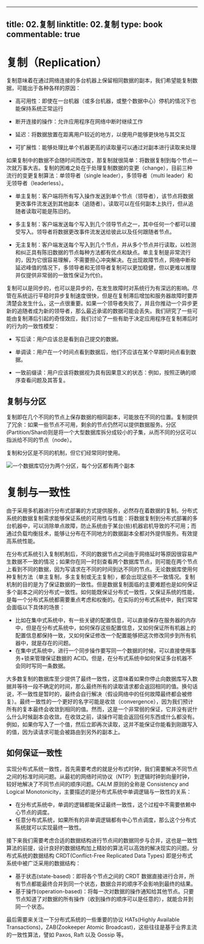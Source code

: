 
---
title: 02.复制
linktitle: 02.复制
type: book
commentable: true
---

# 复制（Replication）

复制意味着在通过网络连接的多台机器上保留相同数据的副本，我们希望能复制数据，可能出于各种各样的原因：

- 高可用性：即使在一台机器（或多台机器，或整个数据中心）停机的情况下也能保持系统正常运行

- 断开连接的操作：允许应用程序在网络中断时继续工作

- 延迟：将数据放置在距离用户较近的地方，以便用户能够更快地与其交互

- 可扩展性：能够处理比单个机器更高的读取量可以通过对副本进行读取来处理

如果复制中的数据不会随时间而改变，那复制就很简单：将数据复制到每个节点一次就万事大吉。复制的困难之处在于处理复制数据的变更（change），目前三种流行的变更复制算法：单领导者（single leader），多领导者（multi leader）和无领导者（leaderless）。

- 单主复制：客户端将所有写入操作发送到单个节点（领导者），该节点将数据更改事件流发送到其他副本（追随者）。读取可以在任何副本上执行，但从追随者读取可能是陈旧的。

- 多主复制：客户端发送每个写入到几个领导节点之一，其中任何一个都可以接受写入。领导者将数据更改事件流发送给彼此以及任何跟随者节点。

- 无主复制：客户端发送每个写入到几个节点，并从多个节点并行读取，以检测和纠正具有陈旧数据的节点每种方法都有优点和缺点。单主复制是非常流行的，因为它很容易理解，不需要担心冲突解决。在出现故障节点，网络中断和延迟峰值的情况下，多领导者和无领导者复制可以更加稳健，但以更难以推理并仅提供非常弱的一致性保证为代价。

复制可以是同步的，也可以是异步的，在发生故障时对系统行为有深远的影响。尽管在系统运行平稳时异步复制速度很快，但是在复制滞后增加和服务器故障时要弄清楚会发生什么，这一点很重要。如果一个领导者失败了，并且你推动一个异步更新的追随者成为新的领导者，那么最近承诺的数据可能会丢失。我们研究了一些可能由复制滞后引起的奇怪效应，我们讨论了一些有助于决定应用程序在复制滞后时的行为的一致性模型：

- 写后读：用户应该总是看到自己提交的数据。

- 单调读：用户在一个时间点看到数据后，他们不应该在某个早期时间点看到数据。

- 一致前缀读：用户应该将数据视为具有因果意义的状态：例如，按照正确的顺序查看问题及其答复。

## 复制与分区

复制即在几个不同的节点上保存数据的相同副本，可能放在不同的位置。复制提供了冗余：如果一些节点不可用，剩余的节点仍然可以提供数据服务。分区 (Partition/Shard)则是将一个大型数据库拆分成较小的子集，从而不同的分区可以指派给不同的节点（node）。

复制和分区是不同的机制，但它们经常同时使用。

![一个数据库切分为两个分区，每个分区都有两个副本](https://s2.ax1x.com/2020/02/07/12KwQO.md.png)

# 复制与一致性

由于采用多机器进行分布式部署的方式提供服务，必然存在着数据的复制。分布式系统的数据复制需求能够保证系统的可用性与性能：将数据复制到分布式部署的多台机器中，可以消除单点故障，防止系统由于某台(些)机器宕机导致的不可用；而通过负载均衡技术，能够让分布在不同地方的数据副本全都对外提供服务。有效提高系统性能。

在分布式系统引入复制机制后，不同的数据节点之间由于网络延时等原因很容易产生数据不一致的情况；如果你在同一时刻查看两个数据库节点，则可能在两个节点上看到不同的数据，因为写请求在不同的时间到达不同的节点。无论数据库使用何种复制方法（单主复制，多主复制或无主复制），都会出现这些不一致情况。复制机制的目的是为了保证数据的一致性。但是数据复制面临的主要难题也是如何保证多个副本之间的分布式一致性。如何能既保证分布式一致性，又保证系统的性能，是每一个分布式系统都需要重点考虑和权衡的。在实际的分布式系统中，我们常常会面临以下具体的场景：

- 比如在集中式系统中，有一些关键的配置信息，可以直接保存在服务器的内存中，但是在分布式系统中，如何保存这些配置信息，又如何保证所有机器上的配置信息都保持一致，又如何保证修改一个配置能够把这次修改同步到所有机器中，就是存在的问题。
- 在集中式系统中，进行一个同步操作要写同一个数据的时候，可以直接使用事务+锁来管理保证数据的 ACID。但是，在分布式系统中如何保证多台机器不会同时写同一条数据。

大多数复制的数据库至少提供了最终一致性，这意味着如果你停止向数据库写入数据并等待一段不确定的时间，那么最终所有的读取请求都会返回相同的值。换句话说，不一致性是暂时的，最终会自行解决（假设网络中的任何故障最终都会被修复）。最终一致性的一个更好的名字可能是收敛（convergence），因为我们预计所有的复本最终会收敛到相同的值。然而，这是一个非常弱的保证，它并没有说什么什么时候副本会收敛。在收敛之前，读操作可能会返回任何东西或什么都没有。例如，如果你写入了一个值，然后立即再次读取，这并不能保证你能看到刚跟写入的值，因为读请求可能会被路由到另外的副本上。

## 如何保证一致性

实现分布式系统一致性，首先需要考虑的就是分布式时钟，我们需要解决不同节点之间的标准时间问题。从最初的网络时间协议（NTP）到逻辑时钟到向量时钟，较好地解决了不同节点间的顺序问题。CALM 原则的全称是 Consistency and Logical Monotonicity，主要描述的是分布式系统中单调逻辑与一致性的关系：

- 在分布式系统中，单调的逻辑都能保证最终一致性，这个过程中不需要依赖中心节点的调度。
- 任意分布式系统，如果所有的非单调逻辑都有中心节点调度，那么这个分布式系统就可以实现最终一致性。

接下来我们需要考虑合适的数据结构进行节点间的数据同步与合并，这也是一致性算法的前提，设计良好的数据结构加上精妙的算法可以高效的解决现实的问题。分布式系统的数据结构 CRDT(Conflict-Free Replicated Data Types) 即是分布式系统中被广泛采用的数据结构：

- 基于状态(state-based)：即将各个节点之间的 CRDT 数据直接进行合并，所有节点都能最终合并到同一个状态，数据合并的顺序不会影响到最终的结果。
- 基于操作(operation-based)：将每一次对数据的操作通知给其他节点。只要节点知道了对数据的所有操作（收到操作的顺序可以是任意的），就能合并到同一个状态。

最后需要来关注一下分布式系统的一些重要的协议 HATs(Highly Available Transactions)，ZAB(Zookeeper Atomic Broadcast)，这些往往是基于业界主流的一致性算法，譬如 Paxos, Raft 以及 Gossip 等。

    
